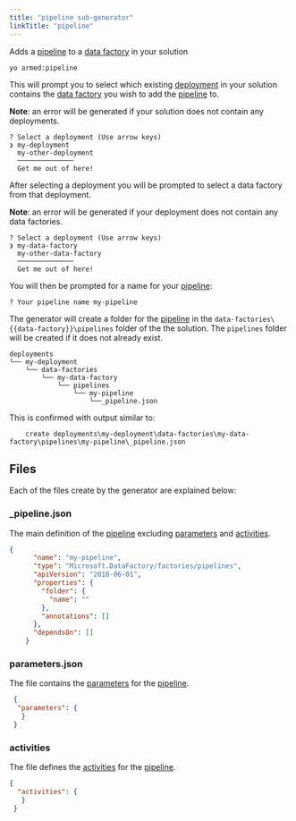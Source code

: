 ```yaml
---
title: "pipeline sub-generator"
linkTitle: "pipeline"
---
```


Adds a [pipeline](https://docs.microsoft.com/en-us/azure/data-factory/concepts-pipelines-activities) to a [data factory](https://azure.microsoft.com/en-us/services/data-factory/) in your solution

```pwsh
yo armed:pipeline
```

This will prompt you to select which existing [deployment](./deployments) in your solution contains the [data factory](https://azure.microsoft.com/en-us/services/data-factory/) you wish to add the [pipeline](https://docs.microsoft.com/en-us/azure/data-factory/concepts-pipelines-activities) to.

**Note**: an error will be generated if your solution does not contain any deployments.

<!-- TODO: replace with image -->
```pwsh
? Select a deployment (Use arrow keys)
❯ my-deployment
  my-other-deployment
  ──────────────
  Get me out of here!
```

After selecting a deployment you will be prompted to select a data factory from that deployment.

**Note**: an error will be generated if your deployment does not contain any data factories.

<!-- TODO: replace with image -->
```pwsh
? Select a deployment (Use arrow keys)
❯ my-data-factory
  my-other-data-factory
  ──────────────
  Get me out of here!
```

You will then be prompted for a name for your [pipeline](https://docs.microsoft.com/en-us/azure/data-factory/concepts-pipelines-activities):

<!-- TODO: replace with image -->
```text
? Your pipeline name my-pipeline
```

The generator will create a folder for the [pipeline](https://docs.microsoft.com/en-us/azure/data-factory/concepts-pipelines-activities) in the `data-factories\{{data-factory}}\pipelines` folder of the the solution.  The `pipelines` folder will be created if it does not already exist.

```text
deployments
└── my-deployment
    └── data-factories
        └── my-data-factory
            └── pipelines
                └── my-pipeline
                    └──_pipeline.json
```

This is confirmed with output similar to:

```text
    create deployments\my-deployment\data-factories\my-data-factory\pipelines\my-pipeline\_pipeline.json
```

## Files

Each of the files create by the generator are explained below:

### _pipeline.json

The main definition of the [pipeline](https://docs.microsoft.com/en-us/azure/data-factory/concepts-pipelines-activities) excluding [parameters](https://docs.microsoft.com/en-us/azure/data-factory/concepts-pipelines-activities#pipeline-json) and [activities](https://docs.microsoft.com/en-us/azure/data-factory/concepts-pipelines-activities#activity-json).

```json
{
      "name": "my-pipeline",
      "type": "Microsoft.DataFactory/factories/pipelines",
      "apiVersion": "2018-06-01",
      "properties": {
        "folder": {
          "name": ""
        },
        "annotations": []
      },
      "dependsOn": []
    }
```

### parameters.json

The file contains the [parameters](https://docs.microsoft.com/en-us/azure/data-factory/concepts-pipelines-activities#pipeline-json) for the [pipeline](https://docs.microsoft.com/en-us/azure/data-factory/concepts-pipelines-activities).

```json
 {
  "parameters": {
   }
 }
```

### activities

The file defines the [activities](https://docs.microsoft.com/en-us/azure/data-factory/concepts-pipelines-activities#activity-json) for the [pipeline](https://docs.microsoft.com/en-us/azure/data-factory/concepts-pipelines-activities).

```json
{
  "activities": {
   }
 }
```

